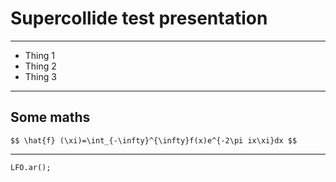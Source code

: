 # Supercollide test presentation

---


* Thing 1<!-- .element: class="fragment" -->
* Thing 2<!-- .element: class="fragment" -->
* Thing 3<!-- .element: class="fragment" -->

---

## Some maths

`$$ \hat{f} (\xi)=\int_{-\infty}^{\infty}f(x)e^{-2\pi ix\xi}dx $$`

---

```supercollider
LFO.ar();
```
